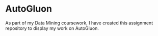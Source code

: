 # AutoGluon
As part of my Data Mining coursework, I have created this assignment repository to display my work on AutoGluon.
